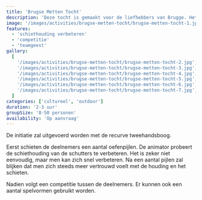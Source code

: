 ```yaml
---
title: 'Brugse Metten Tocht'
description: 'Deze tocht is gemaakt voor de liefhebbers van Brugge. Het is een tocht door de binnenstad van Brugge met opdrachten en activiteiten.'
image: '/images/activities/brugse-metten-tocht/brugse-metten-tocht-1.jpg'
features:
  - 'schiethouding verbeteren'
  - 'competitie'
  - 'teamgeest'
gallery:
  [
    '/images/activities/brugse-metten-tocht/brugse-metten-tocht-2.jpg',
    '/images/activities/brugse-metten-tocht/brugse-metten-tocht-3.jpg',
    '/images/activities/brugse-metten-tocht/brugse-metten-tocht-4.jpg',
    '/images/activities/brugse-metten-tocht/brugse-metten-tocht-5.jpg',
    '/images/activities/brugse-metten-tocht/brugse-metten-tocht-6.jpg',
    '/images/activities/brugse-metten-tocht/brugse-metten-tocht-7.jpg',
  ]
categories: ['cultureel', 'outdoor']
duration: '2-3 uur'
groupSize: '8-50 personen'
availability: 'Op aanvraag'
---
```


De initiatie zal uitgevoerd worden met de recurve tweehandsboog.

Eerst schieten de deelnemers een aantal oefenpijlen. De animator probeert de schiethouding van de schutters te verbeteren. Het is zeker niet eenvoudig, maar men kan zich snel verbeteren. Na een aantal pijlen zal blijken dat men zich steeds meer vertrouwd voelt met de houding en het schieten.

Nadien volgt een competitie tussen de deelnemers. Er kunnen ook een aantal spelvormen gebruikt worden.
